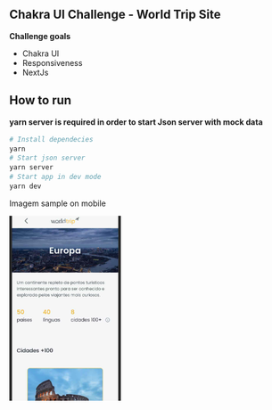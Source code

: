 ## Chakra UI Challenge - World Trip Site

**Challenge goals**

- Chakra UI
- Responsiveness
- NextJs

## How to run

**yarn server is required in order to start Json server with mock data**

```sh
# Install dependecies
yarn
# Start json server
yarn server
# Start app in dev mode
yarn dev
```

Imagem sample on mobile

<img src="images/sample.jpg" width="200">
